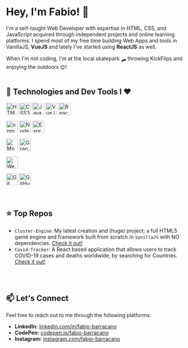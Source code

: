 # Hey, I'm Fabio! 👋

I'm a self-taught Web Developer with expertise in HTML, CSS, and JavaScript acquired through independent projects and online learning platforms. I spend most of my free time building Web Apps and tools in VanillaJS, **VueJS** and lately I've started using **ReactJS** as well.

When I'm not coding, I'm at the local skatepark 🛹 throwing KickFlips and enjoying the outdoors 🌞!
<br/>
<br/>

## 🚀 Technologies and Dev Tools I ❤️

<p >
  <img src="https://img.shields.io/badge/-HTML5-E34F26?style=flat-square&logo=html5&logoColor=white" alt="HTML5" style="height: 32px;" />
  <img src="https://img.shields.io/badge/-CSS3-1572B6?style=flat-square&logo=css3&logoColor=white" alt="CSS3" style="height: 32px;" />
  <img src="https://img.shields.io/badge/-JavaScript-F7DF1E?style=flat-square&logo=javascript&logoColor=black" alt="JavaScript" style="height: 32px;" />
  <img src="https://img.shields.io/badge/-Vue.js-4FC08D?style=flat-square&logo=vue.js&logoColor=white" alt="Vue.js" style="height: 32px;" />
  <img src="https://img.shields.io/badge/-React-61DAFB?style=flat-square&logo=react&logoColor=white" alt="React" style="height: 32px;" />
</p>
<p>
  <img src="https://img.shields.io/badge/-npm-CB3837?style=flat-square&logo=npm&logoColor=white" alt="npm" style="height: 32px;" />
  <img src="https://img.shields.io/badge/-Node.js-339933?style=flat-square&logo=node.js&logoColor=white" alt="Node.js" style="height: 32px;" />
  <img src="https://img.shields.io/badge/-Express.js-000000?style=flat-square&logo=express&logoColor=white" alt="Express.js" style="height: 32px;" />
</p>
<p>
  <img src="https://img.shields.io/badge/-MongoDB-47A248?style=flat-square&logo=mongodb&logoColor=white" alt="MongoDB" style="height: 32px;" />
  <img src="https://img.shields.io/badge/-GraphQL-E434AA?style=flat-square&logo=graphql&logoColor=white" alt="GraphQL" style="height: 32px;" />
</p>
<p>
  <img src="https://img.shields.io/badge/-Webpack-8DD6F9?style=flat-square&logo=webpack&logoColor=black" alt="Webpack" style="height: 32px;" />
</p>
<p>
  <img src="https://img.shields.io/badge/-Git-F05032?style=flat-square&logo=git&logoColor=white" alt="Git" style="height: 32px;" />
  <img src="https://img.shields.io/badge/-GitHub-181717?style=flat-square&logo=github&logoColor=white" alt="GitHub" style="height: 32px;" />
</p>
<br/>

## ⭐ Top Repos
- `Cluster-Engine`: My latest creation and (huge) project; a full HTML5 game engine and framework built from scratch in `VanillaJS` with NO dependencies. [Check it out!](https://github.com/that-webdev-dude/cluster-engine)
- `Covid-Tracker`: A React based application that allows users to track COVID-19 cases and deaths worldwide, by searching for Countries. [Check it out!](https://github.com/that-webdev-dude/covid-tracker)
<br/>
<br/>

## 📫 Let's Connect

Feel free to reach out to me through the following platforms:

- **LinkedIn:** [linkedin.com/in/fabio-barracano](https://www.linkedin.com/in/fabiobarracano?lipi=urn%3Ali%3Apage%3Ad_flagship3_profile_view_base_contact_details%3BBv1W%2FlBRRjKKFCV299Nrjw%3D%3D)
- **CodePen:** [codepen.io/fabio-barracano](https://codepen.io/ThatWebdevDude)
- **Instagram:** [instagram.com/fabio-barracano](https://www.instagram.com/fabiob_skate/)
